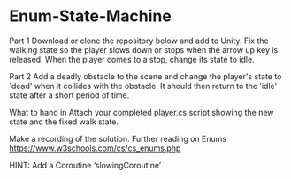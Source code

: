 # Enum-State-Machine
 
Part 1
Download or clone the repository below and add to Unity. Fix the walking state so the player slows down or stops when the arrow up key is released.
When the player comes to a stop, change its state to idle.  

Part 2
Add a deadly obstacle to the scene and change the player's state to 'dead' when it collides with the obstacle. It should then return to the 'idle' state after a short period of time.


What to hand in
Attach your completed player.cs script showing the new state and the fixed walk state.

Make a recording of the solution.
Further reading on Enums
https://www.w3schools.com/cs/cs_enums.php

HINT: Add a Coroutine ‘slowingCoroutine’






